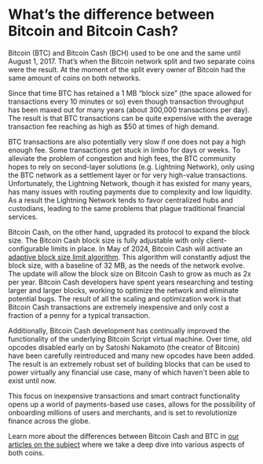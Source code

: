 # What’s the difference between Bitcoin and Bitcoin Cash?

  
Bitcoin (BTC) and Bitcoin Cash (BCH) used to be one and the same until August 1, 2017. That’s when the Bitcoin network split and two separate coins were the result. At the moment of the split every owner of Bitcoin had the same amount of coins on both networks.

Since that time BTC has retained a 1 MB “block size” (the space allowed for transactions every 10 minutes or so) even though transaction throughput has been maxed out for many years (about 300,000 transactions per day). The result is that BTC transactions can be quite expensive with the average transaction fee reaching as high as $50 at times of high demand. 

BTC transactions are also potentially very slow if one does not pay a high enough fee. Some transactions get stuck in limbo for days or weeks. To alleviate the problem of congestion and high fees, the BTC community hopes to rely on second-layer solutions (e.g. Lightning Network), only using the BTC network as a settlement layer or for very high-value transactions. Unfortunately, the Lightning Network, though it has existed for many years, has many issues with routing payments due to complexity and low liquidity. As a result the Lightning Network tends to favor centralized hubs and custodians, leading to the same problems that plague traditional financial services.

Bitcoin Cash, on the other hand, upgraded its protocol to expand the block size. The Bitcoin Cash block size is fully adjustable with only client-configurable limits in place. In May of 2024, Bitcoin Cash will activate an [adaptive block size limit algorithm](https://gitlab.com/0353F40E/ebaa). This algorithm will constantly adjust the block size, with a baseline of 32 MB, as the needs of the network evolve. The update will allow the block size on Bitcoin Cash to grow as much as 2x per year. Bitcoin Cash developers have spent years researching and testing larger and larger blocks, working to optimize the network and eliminate potential bugs. The result of all the scaling and optimization work is that Bitcoin Cash transactions are extremely inexpensive and only cost a fraction of a penny for a typical transaction. 

Additionally, Bitcoin Cash development has continually improved the functionality of the underlying Bitcoin Script virtual machine. Over time, old opcodes disabled early on by Satoshi Nakamoto (the creator of Bitcoin) have been carefully reintroduced and many new opcodes have been added. The result is an extremely robust set of building blocks that can be used to power virtually any financial use case, many of which haven't been able to exist until now.

This focus on inexpensive transactions and smart contract functionality opens up a world of payments-based use cases, allows for the possibility of onboarding millions of users and merchants, and is set to revolutionize finance across the globe.

Learn more about the differences between Bitcoin Cash and BTC in [our articles on the subject](https://bchfaq.com/what-is-the-difference-between-bitcoin-and-bitcoin-cash-part-1/) where we take a deep dive into various aspects of both coins.